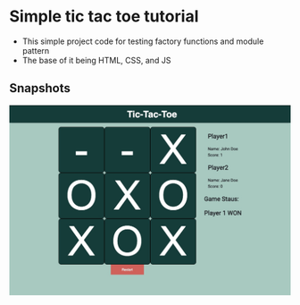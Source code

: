 # Simple tic tac toe tutorial

-   This simple project code for testing factory functions and module pattern
-   The base of it being HTML, CSS, and JS

## Snapshots

![](./images/snap-tic.jpg)

